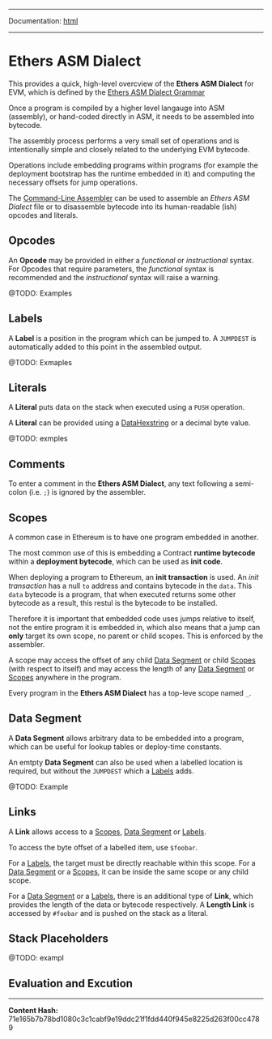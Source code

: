 -----

Documentation: [html](https://docs-beta.ethers.io/)

-----


Ethers ASM Dialect
==================


This provides a quick, high-level overcview of the **Ethers ASM Dialect**
for EVM, which is defined by the [Ethers ASM Dialect Grammar](../../../../Users/ricmoo/Development/ethers/ethers.js-v5/https:/github.com/ethers-io/ethers.js/blob/ethers-v5-beta/packages/asm/grammar.jison)

Once a program is compiled by a higher level langauge into ASM (assembly),
or hand-coded directly in ASM, it needs to be assembled into bytecode.

The assembly process performs a very small set of operations and is
intentionally simple and closely related to the underlying EVM bytecode.

Operations include embedding programs within programs (for example the
deployment bootstrap has the runtime embedded in it) and computing the
necessary offsets for jump operations.

The [Command-Line Assembler](../../../../cli/asm) can be used to assemble an
*Ethers ASM Dialect* file or to disassemble bytecode into its
human-readable (ish) opcodes and literals.


Opcodes
-------


An **Opcode** may be provided in either a *functional* or
*instructional* syntax. For Opcodes that require parameters,
the *functional* syntax is recommended and the *instructional*
syntax will raise a warning.

@TODO: Examples


Labels
------


A **Label** is a position in the program which can be jumped to. A
`JUMPDEST` is automatically added to this point in the assembled
output.

@TODO: Exmaples


Literals
--------


A **Literal** puts data on the stack when executed using a `PUSH`
operation.

A **Literal** can be provided using a [DataHexstring](../../../utils/bytes) or a decimal
byte value.

@TODO: exmples


Comments
--------


To enter a comment in the **Ethers ASM Dialect**, any text following
a semi-colon (i.e. `;`) is ignored by the assembler.


Scopes
------


A common case in Ethereum is to have one program embedded in another.

The most common use of this is embedding a Contract **runtime bytecode**
within a **deployment bytecode**, which can be used as **init code**.

When deploying a program to Ethereum, an **init transaction** is used. An
*init transaction* has a null `to` address and contains bytecode in
the `data`. This `data` bytecode is a program, that when executed
returns some other bytecode as a result, this restul is the bytecode
to be installed.

Therefore it is important that embedded code uses jumps relative to itself,
not the entire program it is embedded in, which also means that a jump
can **only** target its own scope, no parent or child scopes. This is
enforced by the assembler.

A scope may access the offset of any child [Data Segment](./) or
child [Scopes](./) (with respect to itself) and may access the length
of any [Data Segment](./) or [Scopes](./) anywhere in the program.

Every program in the **Ethers ASM Dialect** has a top-leve scope named `_`.


Data Segment
------------


A **Data Segment** allows arbitrary data to be embedded into a program,
which can be useful for lookup tables or deploy-time constants.

An emtpty **Data Segment** can also be used when a labelled location is
required, but without the `JUMPDEST` which a [Labels](./) adds.

@TODO: Example


Links
-----


A **Link** allows access to a [Scopes](./), [Data Segment](./) or [Labels](./).

To access the byte offset of a labelled item, use `$foobar`.

For a [Labels](./), the target must be directly reachable within this scope. For
a [Data Segment](./) or a [Scopes](./), it can be inside the same scope or any
child scope.

For a [Data Segment](./) or a [Labels](./), there is an additional type of
**Link**, which provides the length of the data or bytecode respectively. A
**Length Link** is accessed by `#foobar` and is pushed on the stack as a
literal.


Stack Placeholders
------------------


@TODO: exampl


Evaluation and Excution
-----------------------




-----
**Content Hash:** 71e165b7b78bd1080c3c1cabf9e19ddc21f1fdd440f945e8225d263f00cc4789